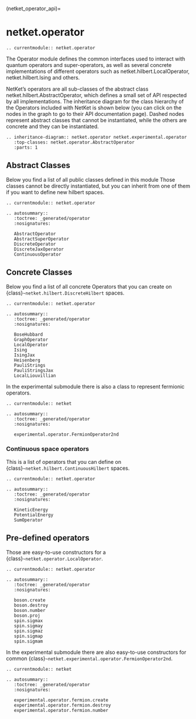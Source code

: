 (netket_operator_api)=
# netket.operator

```{eval-rst}
.. currentmodule:: netket.operator

```

The Operator module defines the common interfaces used to interact with quantum operators and super-operators, as well as several concrete implementations of different operators such as netket.hilbert.LocalOperator, netket.hilbert.Ising and others.

NetKet’s operators are all sub-classes of the abstract class netket.hilbert.AbstractOperator, which defines a small set of API respected by all implementations. The inheritance diagram for the class hierarchy of the Operators included with NetKet is shown below (you can click on the nodes in the graph to go to their API documentation page). Dashed nodes represent abstract classes that cannot be instantiated, while the others are concrete and they can be instantiated.



```{eval-rst}
.. inheritance-diagram:: netket.operator netket.experimental.operator
   :top-classes: netket.operator.AbstractOperator
   :parts: 1

```

## Abstract Classes

Below you find a list of all public classes defined in this module
Those classes cannot be directly instantiated, but you can inherit from one of them if you want to define new hilbert spaces.

```{eval-rst}
.. currentmodule:: netket.operator

.. autosummary::
   :toctree: _generated/operator
   :nosignatures:

   AbstractOperator
   AbstractSuperOperator
   DiscreteOperator
   DiscreteJaxOperator
   ContinuousOperator
```

## Concrete Classes

Below you find a list of all concrete Operators that you can create on {class}`~netket.hilbert.DiscreteHilbert` spaces.

```{eval-rst}
.. currentmodule:: netket.operator

.. autosummary::
   :toctree: _generated/operator
   :nosignatures:

   BoseHubbard
   GraphOperator
   LocalOperator
   Ising
   IsingJax
   Heisenberg
   PauliStrings
   PauliStringsJax
   LocalLiouvillian

```

In the experimental submodule there is also a class to represent fermionic operators.

```{eval-rst}
.. currentmodule:: netket

.. autosummary::
   :toctree: _generated/operator
   :nosignatures:

   experimental.operator.FermionOperator2nd
```

### Continuous space operators

This is a list of operators that you can define on {class}`~netket.hilbert.ContinuousHilbert` spaces.

```{eval-rst}
.. currentmodule:: netket.operator

.. autosummary::
   :toctree: _generated/operator
   :nosignatures:

   KineticEnergy
   PotentialEnergy
   SumOperator
```


## Pre-defined operators

Those are easy-to-use constructors for a {class}`~netket.operator.LocalOperator`.

```{eval-rst}
.. currentmodule:: netket.operator

.. autosummary::
   :toctree: _generated/operator
   :nosignatures:

   boson.create
   boson.destroy
   boson.number
   boson.proj
   spin.sigmax
   spin.sigmay
   spin.sigmaz
   spin.sigmap
   spin.sigmam

```

In the experimental submodule there are also easy-to-use constructors for common {class}`~netket.experimental.operator.FermionOperator2nd`.

```{eval-rst}
.. currentmodule:: netket

.. autosummary::
   :toctree: _generated/operator
   :nosignatures:

   experimental.operator.fermion.create
   experimental.operator.fermion.destroy
   experimental.operator.fermion.number
```
